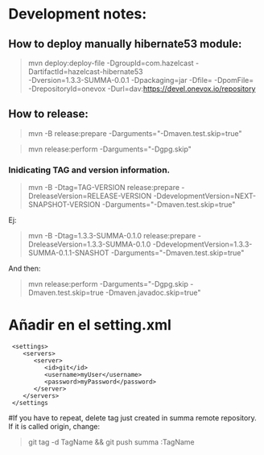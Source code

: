 # Development notes:



## How to deploy manually hibernate53 module:
>mvn deploy:deploy-file -DgroupId=com.hazelcast -DartifactId=hazelcast-hibernate53 \
 -Dversion=1.3.3-SUMMA-0.0.1 -Dpackaging=jar -Dfile=<path-to-jar> -DpomFile=<path-to-pom> \
 -DrepositoryId=onevox -Durl=dav:https://devel.onevox.io/repository
 
 
 
 
## How to release:
 >mvn -B release:prepare -Darguments="-Dmaven.test.skip=true"
 
 >mvn release:perform -Darguments="-Dgpg.skip"
 
### Inidicating TAG and version information.
 >mvn -B -Dtag=TAG-VERSION release:prepare -DreleaseVersion=RELEASE-VERSION -DdevelopmentVersion=NEXT-SNAPSHOT-VERSION -Darguments="-Dmaven.test.skip=true"
 
 Ej:
 >mvn -B -Dtag=1.3.3-SUMMA-0.1.0 release:prepare -DreleaseVersion=1.3.3-SUMMA-0.1.0 -DdevelopmentVersion=1.3.3-SUMMA-0.1.1-SNASHOT -Darguments="-Dmaven.test.skip=true"
 
 And then:
 >mvn release:perform -Darguments="-Dgpg.skip -Dmaven.test.skip=true -Dmaven.javadoc.skip=true"

 
 
# Añadir en el setting.xml
```
 <settings>
    <servers>
       <server>
          <id>git</id>
          <username>myUser</username>
          <password>myPassword</password>
       </server>
    </servers>
 </settings

```


#If you have to repeat, delete tag just created in summa remote repository. If it is called origin, change:
>git tag -d TagName && git push summa :TagName